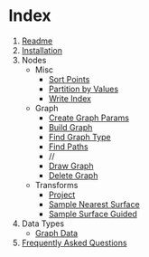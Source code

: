 # Index

1. [Readme](../Readme.md)
1. [Installation](Installation.md)
1. Nodes
    - Misc
        - [Sort Points](PCGExSortPoints.md)
        - [Partition by Values](PCGExPartitionByValues.md)
        - [Write Index](PCGExWriteIndex.md)
    - Graph
        - [Create Graph Params](PCGExCreateGraphParams.md)
        - [Build Graph](PCGExBuildGraph.md)
        - [Find Graph Type](PCGExFindEdgesType.md)
        - [Find Paths](PCGExFindPaths.md)
        - //
        - [Draw Graph](PCGExDrawGraph.md)
        - [Delete Graph](PCGExDeleteGraph.md)
    - Transforms
        - [Project](PCGExProject.md)
        - [Sample Nearest Surface](PCGExSampleNearestSurface.md)
        - [Sample Surface Guided](PCGExSampleSurfaceGuided.md)
1. Data Types
    - [Graph Data](PCGExGraphData.md)
1. [Frequently Asked Questions](FAQ.md)